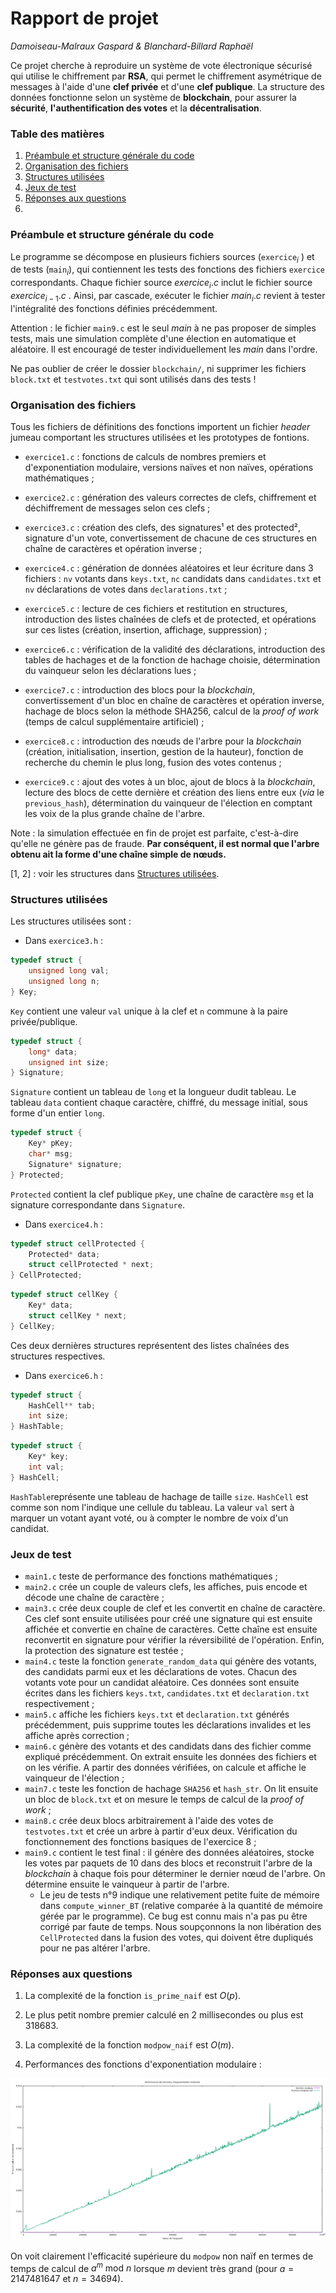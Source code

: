 # Rapport de projet
*Damoiseau-Malraux Gaspard & Blanchard-Billard Raphaël*  

Ce projet cherche à reproduire un système de vote électronique sécurisé qui utilise le chiffrement par **RSA**, qui permet le chiffrement asymétrique de messages à l'aide d'une **clef privée** et d'une **clef publique**. La structure des données fonctionne selon un système de **blockchain**, pour assurer la **sécurité**, **l'authentification des votes** et la **décentralisation**.



### Table des matières
1. [Préambule et structure générale du code](###préambule-et-structure-générale-du-code)
1. [Organisation des fichiers](###organisation-des-fichiers)
1. [Structures utilisées](###structures-utilisées)
1. [Jeux de test](###jeux-de-test)
1. [Réponses aux questions](###réponses-aux-questions)
1. 



### Préambule et structure générale du code

Le programme se décompose en plusieurs fichiers sources (`exercice`$_i$ ) et de tests (`main`$_i$), qui contiennent les tests des fonctions des fichiers `exercice` correspondants. Chaque fichier source $exercice_i.c$ inclut le fichier source $exercice_{i-1}.c$ . Ainsi, par cascade, exécuter le fichier $main_i.c$ revient à tester l'intégralité des fonctions définies précédemment.

Attention : le fichier `main9.c` est le seul *main* à ne pas proposer de simples tests, mais une simulation complète d'une élection en automatique et aléatoire. Il est encouragé de tester individuellement les *main* dans l'ordre.

Ne pas oublier de créer le dossier `blockchain/`, ni supprimer les fichiers `block.txt` et `testvotes.txt` qui sont utilisés dans des tests !



### Organisation des fichiers

Tous les fichiers de définitions des fonctions importent un fichier *header* jumeau comportant les structures utilisées et les prototypes de fontions.

* `exercice1.c` : fonctions de calculs de nombres premiers et d'exponentiation modulaire, versions naïves et non naïves, opérations mathématiques ;

* `exercice2.c` : génération des valeurs correctes de clefs, chiffrement et déchiffrement de messages selon ces clefs ;

* `exercice3.c` :  création des clefs, des signatures¹ et des protected², signature d'un vote, convertissement de chacune de ces structures en chaîne de caractères et opération inverse ;

* `exercice4.c` : génération de données aléatoires et leur écriture dans 3 fichiers : `nv` votants dans `keys.txt`, `nc` candidats dans `candidates.txt` et `nv` déclarations de votes dans `declarations.txt` ;

* `exercice5.c` : lecture de ces fichiers et restitution en structures, introduction des listes chaînées de clefs et de protected, et opérations sur ces listes (création, insertion, affichage, suppression) ;

* `exercice6.c` : vérification de la validité des déclarations, introduction des tables de hachages et de la fonction de hachage choisie, détermination du vainqueur selon les déclarations lues ;
* `exercice7.c` : introduction des blocs pour la *blockchain*, convertissement d'un bloc en chaîne de caractères et opération inverse, hachage de blocs selon la méthode SHA256, calcul de la *proof of work* (temps de calcul supplémentaire artificiel) ;
* `exercice8.c` : introduction des nœuds de l'arbre pour la *blockchain* (création, initialisation, insertion, gestion de la hauteur), fonction de recherche du chemin le plus long, fusion des votes contenus ;
* `exercice9.c` : ajout des votes à un bloc, ajout de blocs à la *blockchain*, lecture des blocs de cette dernière et création des liens entre eux (*via* le `previous_hash`), détermination du vainqueur de l'élection en comptant les voix de la plus grande chaîne de l'arbre.

Note : la simulation effectuée en fin de projet est parfaite, c'est-à-dire qu'elle ne génère pas de fraude. **Par conséquent, il est normal que l'arbre obtenu ait la forme d'une chaîne simple de nœuds.**

[1, 2] : voir les structures dans [Structures utilisées](###structures-utilisées).




### Structures utilisées

Les structures utilisées sont :

- Dans `exercice3.h` :

```c
typedef struct {
    unsigned long val;
    unsigned long n;
} Key;
```

`Key` contient une valeur `val` unique à la clef et `n` commune à la paire privée/publique.

```c
typedef struct {
    long* data;
    unsigned int size;
} Signature;
```

`Signature` contient un tableau de `long` et la longueur dudit tableau. Le tableau `data` contient chaque caractère, chiffré, du message initial, sous forme d'un entier `long`.

```c
typedef struct {
    Key* pKey;
    char* msg;
    Signature* signature;
} Protected;
```

`Protected` contient la clef publique `pKey`, une chaîne de caractère `msg` et la signature correspondante dans `Signature`.

* Dans `exercice4.h` :

```c
typedef struct cellProtected {
    Protected* data;
    struct cellProtected * next;
} CellProtected;
```

```c
typedef struct cellKey {
    Key* data;
    struct cellKey * next;
} CellKey;
```

Ces deux dernières structures représentent des listes chaînées des structures respectives.

* Dans `exercice6.h` :

```c
typedef struct {
    HashCell** tab;
    int size;
} HashTable;
```

```c
typedef struct {
    Key* key;
    int val;
} HashCell;
```

`HashTable`représente une tableau de hachage de taille `size`. `HashCell` est comme son nom l'indique une cellule du tableau. La valeur `val` sert à marquer un votant ayant voté, ou à compter le nombre de voix d'un candidat.



### Jeux de test

* `main1.c` teste de performance des fonctions mathématiques ;
* `main2.c` crée un couple de valeurs clefs, les affiches, puis encode et décode une chaîne de caractère ;
* `main3.c` crée deux couple de clef et les convertit en chaîne de caractère. Ces clef sont  ensuite utilisées pour créé une signature qui est ensuite affichée et convertie en chaîne de caractères. Cette chaîne est ensuite reconvertit en signature pour vérifier la réversibilité de l'opération. Enfin, la protection des signature est testée ;
* `main4.c` teste la fonction `generate_random_data` qui génère des votants, des candidats parmi eux et les déclarations de votes. Chacun des votants vote pour un candidat aléatoire. Ces données sont ensuite écrites dans les fichiers `keys.txt`, `candidates.txt` et `declaration.txt` respectivement ;
* `main5.c` affiche les fichiers `keys.txt` et `declaration.txt` générés précédemment, puis supprime toutes les déclarations invalides et les affiche après correction ;
* `main6.c` génère des votants et des candidats dans des fichier comme expliqué précédemment. On extrait ensuite les données des fichiers et on les vérifie. A partir des données vérifiées, on calcule et affiche le vainqueur de l'élection ;
* `main7.c` teste les fonction de hachage `SHA256` et `hash_str`. On lit ensuite un bloc de `block.txt` et on mesure le temps de calcul de la *proof of work* ;
* `main8.c` crée deux blocs arbitrairement à l'aide des votes de `testvotes.txt` et crée un arbre à partir d'eux deux. Vérification du fonctionnement des fonctions basiques de l'exercice 8 ;
* `main9.c` contient le test final : il génère des données aléatoires, stocke les votes par paquets de 10 dans des blocs et reconstruit l'arbre de la *blockchain* à chaque fois pour déterminer le dernier nœud de l'arbre.  On détermine ensuite le vainqueur à partir de l'arbre.
  * Le jeu de tests n°9 indique une relativement petite fuite de mémoire dans `compute_winner_BT` (relative comparée à la quantité de mémoire gérée par le programme). Ce bug est connu mais n'a pas pu être corrigé par faute de temps. Nous soupçonnons la non libération des `CellProtected` dans la fusion des votes, qui doivent être dupliqués pour ne pas altérer l'arbre.



### Réponses aux questions

1. La complexité de la fonction `is_prime_naif` est $O(p)$.
2. Le plus petit nombre premier calculé en 2 millisecondes ou plus est $318683$.
3. La complexité de la fonction `modpow_naif` est $O(m)$.

5. Performances des fonctions d'exponentiation modulaire :

![image-20220328194609462](./graph.png)

On voit clairement l'efficacité supérieure du `modpow` non naïf en termes de temps de calcul de $a^m \text{ mod } n$ lorsque $m$ devient très grand (pour $a=2147481647$ et $n=34694$).